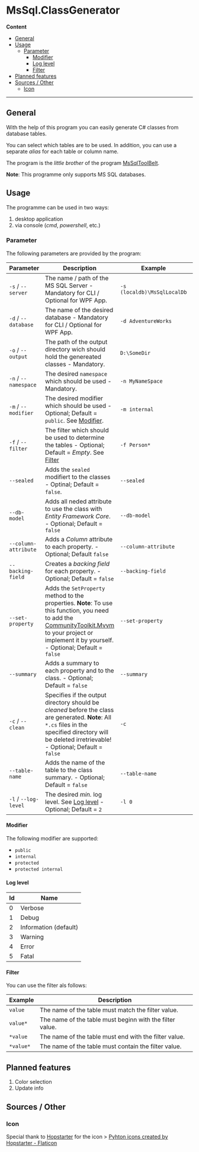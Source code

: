 # MsSql.ClassGenerator

**Content**

<!-- TOC -->

- [General](#general)
- [Usage](#usage)
    - [Parameter](#parameter)
        - [Modifier](#modifier)
        - [Log level](#log-level)
        - [Filter](#filter)
- [Planned features](#planned-features)
- [Sources / Other](#sources--other)
    - [Icon](#icon)

<!-- /TOC -->

---

## General

With the help of this program you can easily generate C# classes from database tables.

You can select which tables are to be used. In addition, you can use a separate *alias* for each table or column name.

The program is the *little brother* of the program [MsSqlToolBelt](https://github.com/InvaderZim85/MsSqlToolBelt).

**Note**: This programme only supports MS SQL databases.

## Usage

The programme can be used in two ways:

1. desktop application
2. via console (*cmd*, *powershell*, etc.)

### Parameter

The following parameters are provided by the program:

| Parameter | Description | Example | Program |
|---|---|---|---|
| `-s` / `--server` | The name / path of the MS SQL Server - Mandatory for CLI / Optional for WPF App. | `-s (localdb)\MsSqlLocalDb` | Both |
| `-d` / `--database` | The name of the desired database - Mandatory for CLI / Optional for WPF App. | `-d AdventureWorks` | Both |
| `-o` / `--output` | The path of the output directory wich should hold the genereated classes - Mandatory. | `D:\SomeDir` | Only CLI |
| `-n` / `--namespace` | The desired `namespace` which should be used - Mandatory. | `-n MyNameSpace` | Only CLI |
| `-m` / `--modifier` | The desired modifier which should be used - Optional; Default = `public`. See [Modifier](#modifier). | `-m internal` | Only CLI |
| `-f` / `--filter` | The filter which should be used to determine the tables - Optional; Default = *Empty*. See [Filter](#filter) | `-f Person*` | Only CLI |
| `--sealed` | Adds the `sealed` modifiert to the classes - Optinal; Default = `false`. | `--sealed` | Only CLI |
| `--db-model` | Adds all neded attribute to use the class with *Entity Framework Core*. - Optional; Default = `false` | `--db-model` | Only CLI |
| `--column-attribute` | Adds a *Column* attribute to each property. - Optional; Default `false` | `--column-attribute` | Only CLI |
| `--backing-field` | Creates a *backing field* for each property. - Optional; Default = `false` | `--backing-field` | Only CLI |
| `--set-property` | Adds the `SetProperty` method to the properties. **Note**: To use this function, you need to add the [CommunityToolkit.Mvvm](https://learn.microsoft.com/de-de/dotnet/communitytoolkit/mvvm/) to your project or implement it by yourself. - Optional; Default = `false` | `--set-property` | Only CLI |
| `--summary` | Adds a summary to each property and to the class. - Optional; Default = `false` | `--summary` | Only CLI |
| `-c` / `--clean` | Specifies if the output directory should be *cleaned* before the class are generated. **Note**: All `*.cs` files in the specified directory will be deleted irretrievable! - Optional; Default = `false` | `-c` | Only CLI |
| `--table-name` | Adds the name of the table to the class summary. - Optional; Default = `false` | `--table-name` | Only CLI |
| `-l` / `--log-level` | The desired *min.* log level. See [Log level](#log-level) - Optional; Default = `2` | `-l 0` | Both |

#### Modifier

The following modifier are supported:

- `public` 
- `internal`
- `protected`
- `protected internal`

#### Log level

| Id | Name |
|---|---|
| 0 | Verbose |
| 1 | Debug |
| 2 | Information (default) |
| 3 | Warning |
| 4 | Error |
| 5 | Fatal |

#### Filter

You can use the filter als follows:

| Example | Description |
|---|---|
| `value` | The name of the table must match the filter value. |
| `value*` | The name of the table must beginn with the filter value. |
| `*value` | The name of the table must end with the filter value. |
| `*value*` | The name of the table must contain the filter value. |

## Planned features

1. Color selection
2. Update info

## Sources / Other

### Icon

Special thank to [Hopstarter](https://www.flaticon.com/authors/hopstarter) for the icon > [Pyhton icons created by Hopstarter - Flaticon](https://www.flaticon.com/free-icons/phyton)